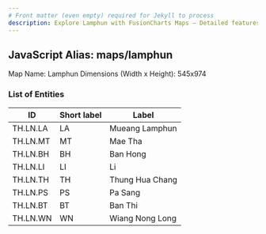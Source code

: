 ```yaml
---
# Front matter (even empty) required for Jekyll to process
description: Explore Lamphun with FusionCharts Maps – Detailed features for seamless integration. Try now & enhance your data visualization today! 
---
```


## JavaScript Alias: maps/lamphun

Map Name: Lamphun
Dimensions (Width x Height): 545x974

### List of Entities

| ID       | Short label | Label           |
| -------- | ----------- | --------------- |
| TH.LN.LA | LA          | Mueang Lamphun  |
| TH.LN.MT | MT          | Mae Tha         |
| TH.LN.BH | BH          | Ban Hong        |
| TH.LN.LI | LI          | Li              |
| TH.LN.TH | TH          | Thung Hua Chang |
| TH.LN.PS | PS          | Pa Sang         |
| TH.LN.BT | BT          | Ban Thi         |
| TH.LN.WN | WN          | Wiang Nong Long |
